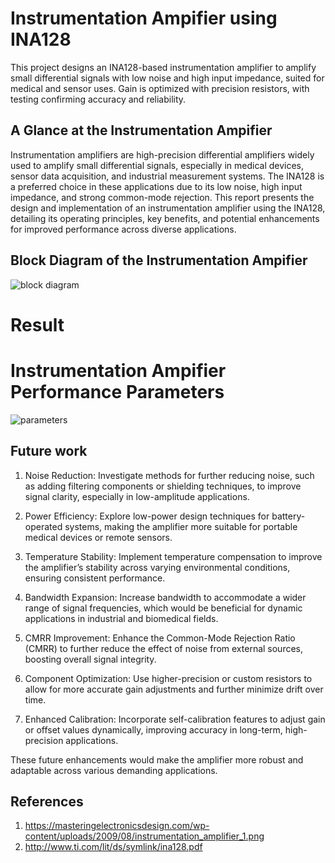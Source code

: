 # Instrumentation Ampifier using INA128

This project designs an INA128-based instrumentation amplifier to amplify small differential signals with low noise and high input impedance, suited for medical and sensor uses. Gain is optimized with precision resistors, with testing confirming accuracy and reliability.

## A Glance at the Instrumentation Ampifier

Instrumentation amplifiers are high-precision differential amplifiers widely used to amplify small differential signals, especially in medical devices, sensor data acquisition, and industrial measurement systems. The INA128 is a preferred choice in these applications due to its low noise, high input impedance, and strong common-mode rejection. This report presents the design and implementation of an instrumentation amplifier using the INA128, detailing its operating principles, key benefits, and potential enhancements for improved performance across diverse applications.

## Block Diagram of the Instrumentation Ampifier

![block diagram](https://github.com/user-attachments/assets/9852a175-4bf6-455f-8d56-fb33a53e75af)

# Result

# Instrumentation Ampifier Performance Parameters

![parameters](https://github.com/user-attachments/assets/dce01d5f-e8df-4efb-9030-0654e1f90db5)

## Future work

1. Noise Reduction: Investigate methods for further reducing noise, such as adding filtering components or shielding techniques, to improve signal clarity, especially in low-amplitude applications.

2. Power Efficiency: Explore low-power design techniques for battery-operated systems, making the amplifier more suitable for portable medical devices or remote sensors.

3. Temperature Stability: Implement temperature compensation to improve the amplifier’s stability across varying environmental conditions, ensuring consistent performance.

4. Bandwidth Expansion: Increase bandwidth to accommodate a wider range of signal frequencies, which would be beneficial for dynamic applications in industrial and biomedical fields.

5. CMRR Improvement: Enhance the Common-Mode Rejection Ratio (CMRR) to further reduce the effect of noise from external sources, boosting overall signal integrity.

6. Component Optimization: Use higher-precision or custom resistors to allow for more accurate gain adjustments and further minimize drift over time.

7. Enhanced Calibration: Incorporate self-calibration features to adjust gain or offset values dynamically, improving accuracy in long-term, high-precision applications.

These future enhancements would make the amplifier more robust and adaptable across various demanding applications.

## References

1.	https://masteringelectronicsdesign.com/wp-content/uploads/2009/08/instrumentation_amplifier_1.png
2.	http://www.ti.com/lit/ds/symlink/ina128.pdf
















